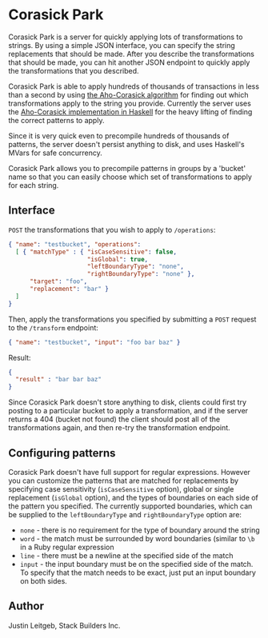 # Corasick Park

Corasick Park is a server for quickly applying lots of transformations
to strings. By using a simple JSON interface, you can specify the
string replacements that should be made. After you describe the
transformations that should be made, you can hit another JSON endpoint
to quickly apply the transformations that you described.

Corasick Park is able to apply hundreds of thousands of transactions
in less than a second by using
[the Aho-Corasick algorithm](http://en.wikipedia.org/wiki/Aho%E2%80%93Corasick_string_matching_algorithm)
for finding out which transformations apply to the string you
provide. Currently the server uses the
[Aho-Corasick implementation in Haskell](http://hackage.haskell.org/package/AhoCorasick)
for the heavy lifting of finding the correct patterns to apply.

Since it is very quick even to precompile hundreds of thousands of
patterns, the server doesn't persist anything to disk, and uses
Haskell's MVars for safe concurrency.

Corasick Park allows you to precompile patterns in groups by a
'bucket' name so that you can easily choose which set of
transformations to apply for each string.

## Interface

`POST` the transformations that you wish to apply to `/operations`:

```json
{ "name": "testbucket", "operations":
  [ { "matchType" : { "isCaseSensitive": false,
                      "isGlobal": true,
                      "leftBoundaryType": "none",
                      "rightBoundaryType": "none" },
      "target": "foo",
      "replacement": "bar" }
  ]
}
```

Then, apply the transformations you specified by submitting a `POST`
request to the `/transform` endpoint:

```json
{ "name": "testbucket", "input": "foo bar baz" }
```

Result:

```json
{
  "result" : "bar bar baz"
}
```

Since Corasick Park doesn't store anything to disk, clients could
first try posting to a particular bucket to apply a transformation,
and if the server returns a 404 (bucket not found) the client should
post all of the transformations again, and then re-try the
transformation endpoint.

## Configuring patterns

Corasick Park doesn't have full support for regular
expressions. However you can customize the patterns that are matched
for replacements by specifying case sensitivity (`isCaseSensitive`
option), global or single replacement (`isGlobal` option), and the
types of boundaries on each side of the pattern you specified. The
currently supported boundaries, which can be supplied to the
`leftBoundaryType` and `rightBoundaryType` option are:

* `none` - there is no requirement for the type of boundary around the
  string
* `word` - the match must be surrounded by word boundaries (similar to
  `\b` in a Ruby regular expression
* `line` - there must be a newline at the specified side of the match
* `input` - the input boundary must be on the specified side of the
    match. To specify that the match needs to be exact, just put an
    input boundary on both sides.

## Author

Justin Leitgeb, Stack Builders Inc.
